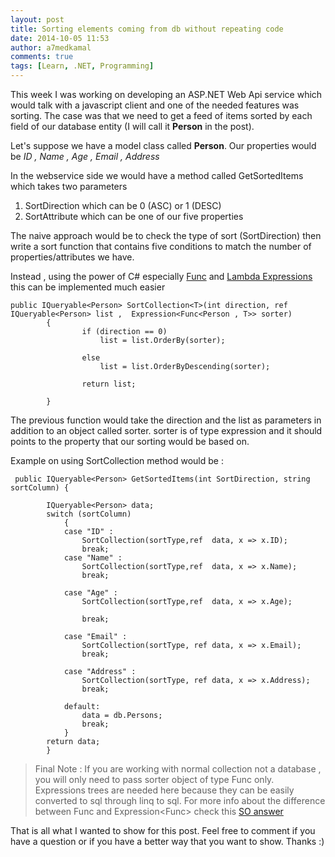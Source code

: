 ```yaml
---
layout: post
title: Sorting elements coming from db without repeating code
date: 2014-10-05 11:53
author: a7medkamal
comments: true
tags: [Learn, .NET, Programming]
---
```


This week I was working on developing an ASP.NET Web Api service which would talk with a javascript client and one of the needed features was sorting. The case was that we need to get a feed of items sorted by each field of our database entity (I will call it **Person** in the post).

Let's suppose we have a model class called **Person**. Our properties would be *ID , Name , Age , Email , Address*

In the webservice side we would have a method called GetSortedItems which takes two parameters 

 1. SortDirection which can be 0 (ASC) or  1 (DESC)
 2. SortAttribute which can be one of our five properties

The naive approach would be to check the type of sort (SortDirection) then write a sort function that contains five conditions to match the number of properties/attributes we have.

Instead , using the power of C# especially [Func](http://msdn.microsoft.com/en-us/library/bb549151%28v=vs.110%29.aspx) and [Lambda Expressions](http://msdn.microsoft.com/en-us/library/bb397687.aspx) this can be implemented much easier

    public IQueryable<Person> SortCollection<T>(int direction, ref IQueryable<Person> list ,  Expression<Func<Person , T>> sorter) 
            {
                    if (direction == 0)
                        list = list.OrderBy(sorter);
                        
                    else
                        list = list.OrderByDescending(sorter);
    
                    return list;
                
            }

The previous function would take the direction and the list as parameters in addition to an object called sorter. sorter is of type expression and it should points to the property that our sorting would be based on.

Example on using SortCollection method would be :

     public IQueryable<Person> GetSortedItems(int SortDirection, string sortColumn) {
    
            IQueryable<Person> data;
            switch (sortColumn)
    	        {
                case "ID" :
                    SortCollection(sortType,ref  data, x => x.ID);
                    break;
                case "Name" :
                    SortCollection(sortType,ref  data, x => x.Name);
                    break;
    
                case "Age" :
                    SortCollection(sortType,ref  data, x => x.Age);
    
                    break;
    
                case "Email" :
                    SortCollection(sortType, ref data, x => x.Email);
                    break;
                    
                case "Address" :
                    SortCollection(sortType, ref data, x => x.Address);
                    break;
    
                default:
                    data = db.Persons;
                    break;
    	        }
            return data;
            }

> Final Note : If you are working with normal collection not a database
> , you will only need to pass sorter object of type Func only.
> Expressions trees are needed here because they can be easily converted
> to sql through linq to sql. For more info about the difference between
> Func<T> and Expression<Func<T>> check this [SO answer](http://stackoverflow.com/questions/793571/why-would-you-use-expressionfunct-rather-than-funct)



That is all what I wanted to show for this post. Feel free to comment 
if you have a question or if you have a better way that you want to show. Thanks :)
